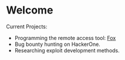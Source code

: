 # Welcome

Current Projects:
- Programming the remote access tool: [Fox](https://github.com/francobel/RAT)
- Bug bounty hunting on HackerOne. 
- Researching exploit development methods.
